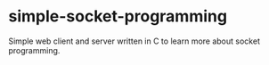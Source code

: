 # simple-socket-programming
Simple web client and server written in C to learn more about socket programming.
